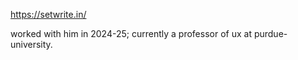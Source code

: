 https://setwrite.in/

worked with him in 2024-25; currently a professor of ux at purdue-university. 